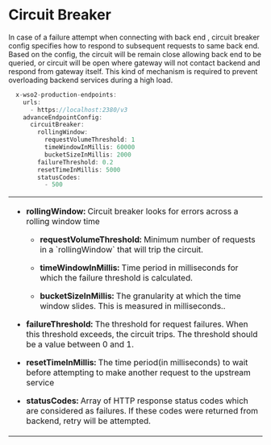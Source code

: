 # Circuit Breaker
In case of a failure attempt when connecting with back end , circuit breaker config specifies 
how to respond to subsequent requests to same back end. Based on the config, the circuit 
will be remain close allowing back end to be queried, or circuit will be open where gateway 
will not contact backend and respond from gateway itself.
This kind of mechanism is required to prevent overloading backend services during a high load.

``` java
  x-wso2-production-endpoints:
    urls:
      - https://localhost:2380/v3
    advanceEndpointConfig:
      circuitBreaker:
        rollingWindow:
          requestVolumeThreshold: 1
          timeWindowInMillis: 60000
          bucketSizeInMillis: 2000
        failureThreshold: 0.2
        resetTimeInMillis: 5000
        statusCodes:
          - 500
```

<table>
    <tbody>
        <tr class="odd">
            <td>
                <div class="content-wrapper">
                    <ul><li>
                    <p><strong>rollingWindow:</strong> Circuit breaker looks for errors across a rolling window time</p>
                        <ul><li><p><strong>requestVolumeThreshold:</strong> Minimum number of requests in a `rollingWindow` that will trip the circuit.</p>
                        </li><li><p><strong>timeWindowInMillis:</strong> Time period in milliseconds for which the failure threshold is calculated.</p>
                        </li><li><p><strong>bucketSizeInMillis:</strong> The granularity at which the time window slides. This is measured in milliseconds..</p>
                        </li></ul>
                    </li><li>
                    <p><strong>failureThreshold:</strong> The threshold for request failures. When this threshold exceeds, the circuit trips. The threshold should be a value between 0 and 1.</p>
                    </li><li>
                    <p><strong>resetTimeInMillis:</strong> The time period(in milliseconds) to wait before attempting to make another request to the upstream service</p>
                    </li><li>
                    <p><strong>statusCodes:</strong> Array of HTTP response status codes which are considered as failures. If these codes were returned from backend, retry will be attempted.</p>
                    </li></ul>
                </div>
            </td>
        </tr>
    </tbody>
</table> 
